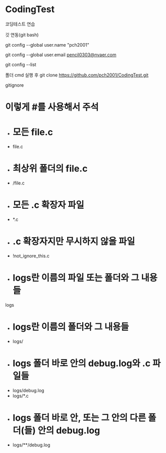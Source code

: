 # CodingTest
코딩테스트 연습


깃 연동(git bash)

git config --global user.name "pch2001"

git config --global user.email pencil0303@nvaer.com

git config --list

폴더 cmd 실행 후 git clone https://github.com/pch2001/CodingTest.git


gitignore

# 이렇게 #를 사용해서 주석
- # 모든 file.c
- file.c
- # 최상위 폴더의 file.c
- /file.c
- # 모든 .c 확장자 파일
- *.c
- # .c 확장자지만 무시하지 않을 파일
- !not_ignore_this.c
- # logs란 이름의 파일 또는 폴더와 그 내용들
logs
- # logs란 이름의 폴더와 그 내용들
- logs/
- # logs 폴더 바로 안의 debug.log와 .c 파일들
- logs/debug.log
- logs/*.c
- # logs 폴더 바로 안, 또는 그 안의 다른 폴더(들) 안의 debug.log
- logs/**/debug.log
